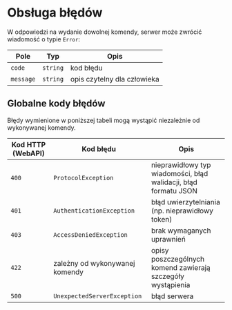 # Obsługa błędów

W odpowiedzi na wydanie dowolnej komendy, serwer może zwrócić wiadomość o typie `Error`:

| Pole      | Typ      | Opis                        |
|-----------|----------|-----------------------------|
| `code`    | `string` | kod błędu                   |
| `message` | `string` | opis czytelny dla człowieka |

## Globalne kody błędów

Błędy wymienione w poniższej tabeli mogą wystąpić niezależnie od wykonywanej komendy.

| Kod HTTP (WebAPI) | Kod błędu                      | Opis                                                            |
|-------------------|--------------------------------|-----------------------------------------------------------------|
| `400`             | `ProtocolException`            | nieprawidłowy typ wiadomości, błąd walidacji, błąd formatu JSON |
| `401`             | `AuthenticationException`      | błąd uwierzytelniania (np. nieprawidłowy token)                 |
| `403`             | `AccessDeniedException`        | brak wymaganych uprawnień                                       |
| `422`             | zależny od wykonywanej komendy | opisy poszczególnych komend zawierają szczegóły wystąpienia     |
| `500`             | `UnexpectedServerException`    | błąd serwera                                                    |
